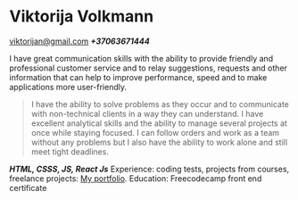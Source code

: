 # Viktorija Volkmann


viktorijan@gmail.com 
***+37063671444***

I have great communication skills with the ability to provide friendly and professional customer service and to relay suggestions, requests and other information that can help to improve performance, speed and to make applications more user-friendly.

>I have the ability to solve problems as they occur and to communicate with non-technical clients in a way they can understand. I have excellent analytical skills and the ability to manage several projects at once while staying focused. I can follow orders and work as a team without any problems but I also have the ability to work alone and still meet tight deadlines.

***HTML, CSSS, JS, React Js***
Experience: coding tests, projects from courses,
freelance projects: [My portfolio](https://pages.github.com/).
Education: Freecodecamp front end certificate
